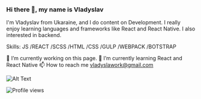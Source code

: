 ### Hi there 👋, my name is Vladyslav

I'm Vladyslav from Ukaraine, and I do content on Development. I really enjoy learning languages and frameworks like React and React Native. I also interested in backend.

Skills: JS /REACT /SCSS /HTML /CSS  /GULP /WEBPACK /BOTSTRAP

🔭 I’m currently working on this page. 
🌱 I’m currently learning React and React Native 
📫 How to reach me vladyslawork@gmail.com


![Alt Text](https://media.giphy.com/media/26tn33aiTi1jkl6H6/giphy.gif)

![Profile views](https://gpvc.arturio.dev/vladyslavos)  
